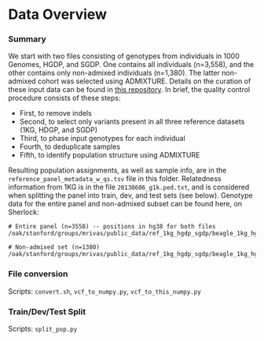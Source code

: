 # Data Overview

### Summary

We start with two files consisting of genotypes from individuals in 1000 Genomes, HGDP, and SGDP. One contains all individuals (n=3,558), and the other contains only non-admixed individuals (n=1,380). The latter non-admixed cohort was selected using ADMIXTURE. Details on the curation of these input data can be found in [this repository](https://github.com/rivas-lab/gsp/tree/master/reference_panel). In brief, the quality control procedure consists of these steps:

 - First, to remove indels
 - Second, to select only variants present in all three reference datasets (1KG, HDGP, and SGDP)
 - Third, to phase input genotypes for each individual
 - Fourth, to deduplicate samples
 - Fifth, to identify population structure using ADMIXTURE

Resulting population assignments, as well as sample info, are in the `reference_panel_metadata_w_qs.tsv` file in this folder. Relatedness information from 1KG is in the file `20130606_g1k.ped.txt`, and is considered when splitting the panel into train, dev, and test sets (see below). Genotype data for the entire panel and non-admixed subset can be found here, on Sherlock:

```
# Entire panel (n=3558) -- positions in hg38 for both files
/oak/stanford/groups/mrivas/public_data/ref_1kg_hgdp_sgdp/beagle_1kg_hgdp_sgdp_ref_panel.vcf.gz

# Non-admixed set (n=1380)
/oak/stanford/groups/mrivas/public_data/ref_1kg_hgdp_sgdp/beagle_1kg_hgdp_sgdp_ref_panel_pure.vcf.gz 
```



### File conversion

Scripts: `convert.sh`, `vcf_to_numpy.py`, `vcf_to_this_numpy.py`



### Train/Dev/Test Split

Scripts: `split_pop.py`

